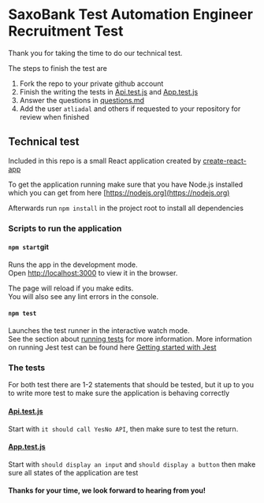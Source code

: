 
# SaxoBank Test Automation Engineer Recruitment Test

Thank you for taking the time to do our technical test. 

The steps to finish the test are

  1. Fork the repo to your private github account
  1. Finish the writing the tests in [Api.test.js](src/Api.test.js) and [App.test.js](src/App.test.js) 
  1. Answer the questions in [questions.md](questions.md)
  1. Add the user `atliadal` and others if requested to your repository for review when finished

## Technical test

Included in this repo is a small React application created by [create-react-app](https://facebook.github.io/create-react-app)

To get the application running make sure that you have Node.js installed which you can get from here [https://nodejs.org](https://nodejs.org)

Afterwards run `npm install` in the project root to install all dependencies

### Scripts to run the application

#### `npm start`git

Runs the app in the development mode.<br>
Open [http://localhost:3000](http://localhost:3000) to view it in the browser.

The page will reload if you make edits.<br>
You will also see any lint errors in the console.

#### `npm test`

Launches the test runner in the interactive watch mode.<br>
See the section about [running tests](https://facebook.github.io/create-react-app/docs/running-tests) for more information.
More information on running Jest test can be found here [Getting started with Jest](https://jestjs.io/docs/en/getting-started)

### The tests
For both test there are 1-2 statements that should be tested, but it up to you to write more test to make sure the application is behaving correctly

#### [Api.test.js](src/Api.test.js)
Start with `it should call YesNo API`, then make sure to test the return.
  

#### [App.test.js](src/App.test.js)
Start with `should display an input` and `should display a button` then make sure all states of the application are test


#### Thanks for your time, we look forward to hearing from you!
